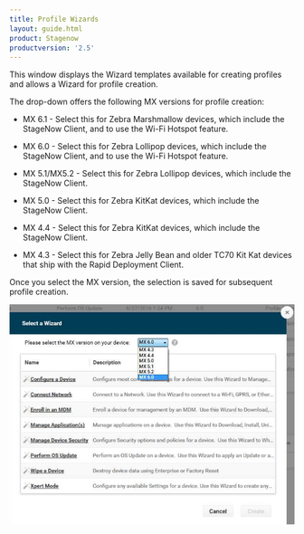 ```yaml
---
title: Profile Wizards
layout: guide.html
product: Stagenow
productversion: '2.5'
---
```


This window displays the Wizard templates available for creating profiles and allows a Wizard for profile creation. 

The drop-down offers the following MX versions for profile creation:

* MX 6.1 - Select this for Zebra Marshmallow devices, which include the StageNow Client, and to use the Wi-Fi Hotspot feature.

* MX 6.0 - Select this for Zebra Lollipop devices, which include the StageNow Client, and to use the Wi-Fi Hotspot feature.

* MX 5.1/MX5.2 - Select this for Zebra Lollipop devices, which include the StageNow Client.

* MX 5.0 - Select this for Zebra KitKat devices, which include the StageNow Client.

* MX 4.4 - Select this for Zebra KitKat devices, which include the StageNow Client.

* MX 4.3 - Select this for Zebra Jelly Bean and older TC70 Kit Kat devices that ship with the Rapid Deployment Client.

Once you select the MX version, the selection is saved for subsequent profile creation.

![img](../../images/WizardList_MXdropdown.jpg)












